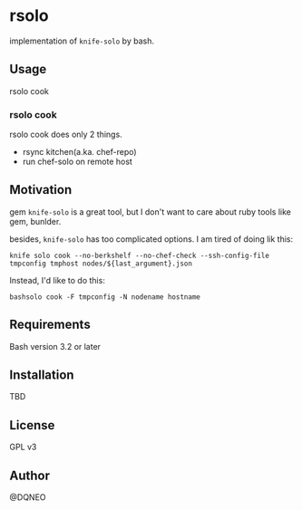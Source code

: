 # rsolo

implementation of `knife-solo` by bash.

## Usage

rsolo cook

### rsolo cook

rsolo cook does only 2 things.

* rsync kitchen(a.ka. chef-repo)
* run chef-solo on remote host


## Motivation

gem `knife-solo` is a great tool, but I don't want to care about ruby tools like gem, bunlder.

besides, `knife-solo` has too complicated options.
I am tired of doing lik this:

```shell
knife solo cook --no-berkshelf --no-chef-check --ssh-config-file tmpconfig tmphost nodes/${last_argument}.json
```

Instead, I'd like to do this:

```shell
bashsolo cook -F tmpconfig -N nodename hostname
```

## Requirements

Bash version 3.2 or later

## Installation

TBD

## License

GPL v3

## Author

@DQNEO

